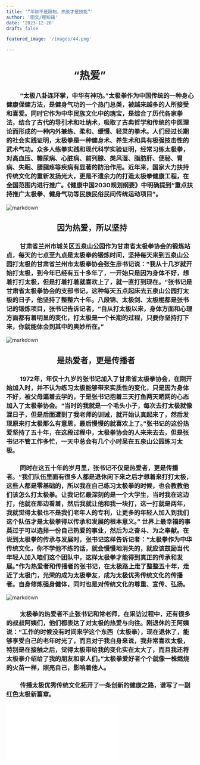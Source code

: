 ```yaml
---
title: '“年龄不是限制，热爱才是技能”'
author: '图文/程知蕴'
date: '2023-12-20'
draft: false 

featured_image: '/images/44.png'

---
```


#  　　 　 　　　“热爱”
### 　　  “太极八卦连环掌，中华有神功。”太极拳作为中国传统的一种身心健康保健方法，是健身气功的一个热门总类，被越来越多的人所接受和喜爱。同时它作为中华民族文化中的瑰宝，是综合了历代各家拳法，结合了古代的导引术和吐纳术，吸取了古典哲学和传统的中医理论而形成的一种内外兼练、柔和、缓慢、轻灵的拳术。人们经过长期的社会实践证明，太极拳是一种健身术、养生术和具有极强技击性的武术气功。众多人练拳实践和现代科学实验证明，经常习练太极拳，对高血压、糖尿病、心脏病、前列腺、类风湿、脂肪肝、便秘、胃病、失眠、腰腿疼等疾病有显著的防治作用。近年来，国家大力扶持传统文化的重新发扬光大，更是不遗余力的打造太极拳健康工程，在全国范围内进行推广。《健康中国2030规划纲要》中明确提到“重点扶持推广太极拳、健身气功等民族民俗民间传统运动项目”。
![markdown](/images/11.png)
##  　　 　 　　　因为热爱，所以坚持
###  　　 甘肃省兰州市城关区五泉山公园作为甘肃省太极拳协会的锻炼站点，每天的七点至九点是太极拳的锻炼时间，坚持每天来到五泉山公园打太极的甘肃省兰州市太极拳协会张生彦书记说：”我从十几岁就开始打太极，到今年已经有五十多年了，一开始只是因为身体不好，想着打打太极，但是打着打着就喜欢上了，就一直打到现在。“张书记是甘肃省太极拳协会的支部书记，这种每天五点起床去五泉山公园打太极的日子，他坚持了整整六十年。八段锦、太极剑、太极棍都是张书记的锻炼项目，张书记告诉记者，“自从打太极以来，身体方面和心理方面都有着明显的变化，打太极是一个长期的过程，只要你坚持打下来，你就能体会到其中的奥妙所在。”
![markdown](/images/22.png)
##  　　 　 　　　是热爱者，更是传播者
###  　　 1972年，年仅十九岁的张书记加入了甘肃省太极拳协会，在刚开始加入时，并不认为练习太极能够带来实质性的变化，只是因为身体不好，被父母逼着去学的，于是张书记抱着三天打鱼两天晒网的心态加入了太极拳协会。“当时的我就是一个毛头小子，每次去打太极就像混日子，但是后面遭到了我老师的训诫，就开始认真起来了，然后发现原来打太极那么有意思，最后慢慢的就喜欢上了。”张书记的这份热爱坚持了五十年，在这段过程中，太极拳协会的人来来去去，但是张书记不管工作多忙，一天中总会有几个小时呆在五泉山公园练习太极。
###  　　 同时在这五十年的岁月里，张书记不仅是热爱者，更是传播者。“我们队伍里面有很多人都是退休闲下来之后才想着来打打太极，这些人都是零基础的，所以我在自己练习太极拳的时候，也会教教他们该怎么打太极拳。让我记忆最深刻的是一个大学生，当时我在这边打，他就在那边看着，然后我就让他和我一块打，这一打就是两年，我就觉得太极也不是我们老年人的专利，让更多的年轻人加入到我们这个队伍才是太极拳得以传承和发展的根本意义。” 世界上最幸福的事莫过于可以选择一份自己热爱的事业，然后为之奋斗、为之奉献。在说到太极拳的传承与发展时，张书记这样告诉记者：“太极拳作为中华传统文化，你不学他不练的话，就会慢慢地消失的，就应该鼓励当代年轻人加入咱们这个团队中，这样太极拳才能得到真正的传承和发展。”作为热爱者和传播者的张书记，在太极路上走了整整五十年，走近了太极门，光荣的成为太极拳友，成为太极优秀传统文化的传播者。自身修炼强身健体，同时也是对传统文化的尊重、宣传、弘扬。
![markdown](/images/33.png)
###  　　 太极拳的热爱者不止张书记和常老师，在采访过程中，还有很多的叔叔阿姨们，他们都表达了对太极的热爱与向往。刚退休的王阿姨说：“工作的时候没有时间来学这个东西（太极拳），现在退休了，能够享受自己的老年时光了，而且对于我自身来说，我非常喜欢太极，特别是在接触之后，觉得太极带给我的变化实在太大了，而且我还将太极拳介绍给了我的朋友和家人们。”太极拳爱好者个个就像一株燃烧的火苗一样，照亮自己，影响着他人。
###  　　 传播太极优秀传统文化拓开了一条创新的健康之路，谱写了一副红色太极新篇章。
<iframe src="//player.bilibili.com/player.html?aid=410093154&bvid=BV1gG411k7NT&cid=1376346872&p=1" scrolling="no" border="0" frameborder="no" framespacing="0" allowfullscreen="true"> </iframe>